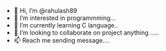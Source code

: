 - 👋 Hi, I’m @rahulash89
- 👀 I’m interested in programmming...
- 🌱 I’m currently learning C language..
- 💞️ I’m looking to collaborate on project anything .....
- 📫 Reach me sending message....

<!---
rahulash89/rahulash89 is a ✨ special ✨ repository because its `README.md` (this file) appears on your GitHub profile.
You can click the Preview link to take a look at your changes.
--->
